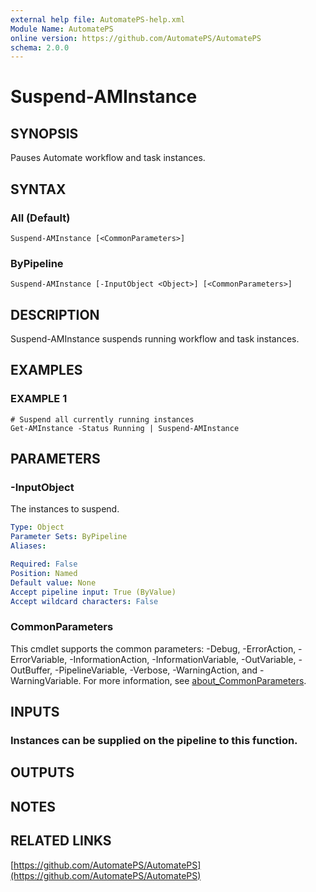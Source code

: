 ```yaml
---
external help file: AutomatePS-help.xml
Module Name: AutomatePS
online version: https://github.com/AutomatePS/AutomatePS
schema: 2.0.0
---
```


# Suspend-AMInstance

## SYNOPSIS
Pauses Automate workflow and task instances.

## SYNTAX

### All (Default)
```
Suspend-AMInstance [<CommonParameters>]
```

### ByPipeline
```
Suspend-AMInstance [-InputObject <Object>] [<CommonParameters>]
```

## DESCRIPTION
Suspend-AMInstance suspends running workflow and task instances.

## EXAMPLES

### EXAMPLE 1
```
# Suspend all currently running instances
Get-AMInstance -Status Running | Suspend-AMInstance
```

## PARAMETERS

### -InputObject
The instances to suspend.

```yaml
Type: Object
Parameter Sets: ByPipeline
Aliases:

Required: False
Position: Named
Default value: None
Accept pipeline input: True (ByValue)
Accept wildcard characters: False
```

### CommonParameters
This cmdlet supports the common parameters: -Debug, -ErrorAction, -ErrorVariable, -InformationAction, -InformationVariable, -OutVariable, -OutBuffer, -PipelineVariable, -Verbose, -WarningAction, and -WarningVariable. For more information, see [about_CommonParameters](http://go.microsoft.com/fwlink/?LinkID=113216).

## INPUTS

### Instances can be supplied on the pipeline to this function.
## OUTPUTS

## NOTES

## RELATED LINKS

[https://github.com/AutomatePS/AutomatePS](https://github.com/AutomatePS/AutomatePS)

